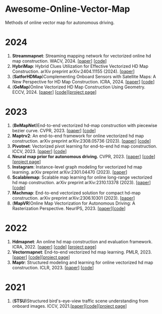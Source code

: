 # Awesome-Online-Vector-Map
Methods of online vector map for autonomous driving.
# 2024
1. **Streammapnet**: Streaming mapping network for vectorized online hd map construction. WACV, 2024. [[paper](https://arxiv.org/pdf/2308.12570)] [[code](https://github.com/yuantianyuan01/StreamMapNet)]
2. **HybriMap**: Hybrid Clues Utilization for Effective Vectorized HD Map Construction. arXiv preprint arXiv:2404.11155 (2024). [[paper](https://arxiv.org/pdf/2404.11155)]
3. (**SatforHDMap**)Complementing Onboard Sensors with Satellite Maps: A New Perspective for HD Map Construction. ICRA, 2024. [[paper](https://arxiv.org/pdf/2308.15427)] [[code](https://github.com/xjtu-cs-gao/SatforHDMap)]
4. (**GeMap**)Online Vectorized HD Map Construction Using Geometry. ECCV, 2024. [[paper](https://arxiv.org/pdf/2312.03341)] [[code](https://github.com/cnzzx/GeMap)][[project page](https://invictus717.github.io/GeMap/)]
# 2023
1. (**BeMapNet**)End-to-end vectorized hd-map construction with piecewise bezier curve. CVPR, 2023. [[paper](https://arxiv.org/abs/2306.09700)] [[code](https://github.com/er-muyue/BeMapNet)]
2. **Maptrv2**: An end-to-end framework for online vectorized hd map construction. arXiv preprint arXiv:2308.05736 (2023). [[paper](https://arxiv.org/pdf/2308.05736)] [[code](https://github.com/hustvl/MapTR/tree/maptrv2?tab=readme-ov-file)]
3. **Pivotnet**: Vectorized pivot learning for end-to-end hd map construction. ICCV, 2023. [[paper](https://arxiv.org/pdf/2308.16477)] [[code](https://github.com/wenjie710/PivotNet)]
4. **Neural map prior for autonomous driving.** CVPR, 2023. [[paper](https://arxiv.org/pdf/2304.08481)] [[code](https://github.com/Tsinghua-MARS-Lab/neural_map_prior)] [[project page](https://tsinghua-mars-lab.github.io/neural_map_prior/)]
5. **Instagram**: Instance-level graph modeling for vectorized hd map learning. arXiv preprint arXiv:2301.04470 (2023). [[paper](https://arxiv.org/pdf/2301.04470)]
6. **Scalablemap**: Scalable map learning for online long-range vectorized hd map construction. arXiv preprint arXiv:2310.13378 (2023). [[paper](https://arxiv.org/pdf/2310.13378)][[code](https://github.com/jingy1yu/ScalableMap)]
7. **Machmap**: End-to-end vectorized solution for compact hd-map construction. arXiv preprint arXiv:2306.10301 (2023). [[paper](https://arxiv.org/pdf/2306.10301)]
8. (**MapVR**)Online Map Vectorization for Autonomous Driving: A Rasterization Perspective. NeurIPS, 2023. [[paper](https://proceedings.neurips.cc/paper_files/paper/2023/file/654f61ecd998c9095d30d42c03b832aa-Paper-Conference.pdf)][[code](https://github.com/ZhangGongjie/MapVR)]
# 2022
1. **Hdmapnet**: An online hd map construction and evaluation framework. ICRA, 2022. [[paper](https://arxiv.org/pdf/2107.06307)] [[code](https://github.com/Tsinghua-MARS-Lab/HDMapNet)] [[project page](https://tsinghua-mars-lab.github.io/HDMapNet/)] 
2. **Vectormapnet**: End-to-end vectorized hd map learning. PMLR, 2023. [[paper](https://arxiv.org/pdf/2206.08920)] [[code](https://github.com/Mrmoore98/VectorMapNet_code)][[project page](https://tsinghua-mars-lab.github.io/vectormapnet/)]
3. **Maptr**: Structured modeling and learning for online vectorized hd map construction. ICLR, 2023. [[paper](https://arxiv.org/abs/2208.14437)] [[code](https://github.com/hustvl/MapTR?tab=readme-ov-file)]

# 2021
1. (**STSU**)Structured bird's-eye-view traffic scene understanding from onboard images. ICCV, 2021.[[paper](https://arxiv.org/pdf/2110.01997)][[code](https://github.com/ybarancan/STSU)][[project page](https://patrick-llgc.github.io/Learning-Deep-Learning/paper_notes/stsu.html)]
